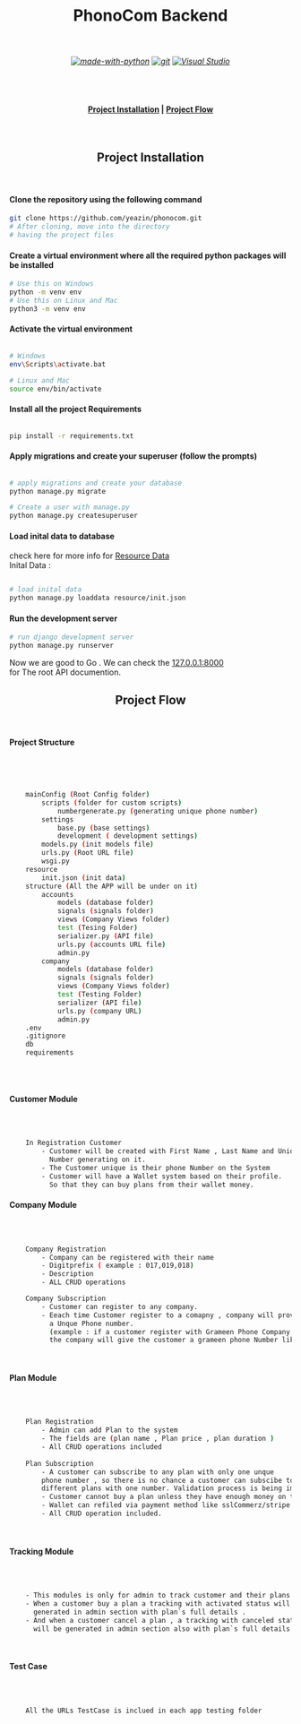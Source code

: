 <h1 align="center"> PhonoCom Backend </h1><br>
<h6 align="Center">

[![made-with-python](https://img.shields.io/badge/Made%20with-Python-1f425f.svg)](https://www.python.org/)
 [![git](https://badgen.net/badge/icon/git?icon=git&label)](https://git-scm.com) [![Visual Studio](https://badgen.net/badge/icon/visualstudio?icon=visualstudio&label)](https://visualstudio.microsoft.com) 

</h6>

<br>

<h4 align="center">
<a href="https://github.com/yeazin/phonocom#-project-installation-"> Project Installation</a> | 
<a href="https://github.com/yeazin/phonocom#project-flow"> Project Flow </a>
</h4>

<br>


<h2 align="center"> Project Installation </h2>
<br>

#### Clone the repository using the following command

```bash
git clone https://github.com/yeazin/phonocom.git
# After cloning, move into the directory 
# having the project files 
```
#### Create a virtual environment where all the required python packages will be installed

```bash
# Use this on Windows
python -m venv env
# Use this on Linux and Mac
python3 -m venv env
```
#### Activate the virtual environment

```bash

# Windows
env\Scripts\activate.bat

# Linux and Mac
source env/bin/activate

```
#### Install all the project Requirements

```bash

pip install -r requirements.txt

```
#### Apply migrations and create your superuser (follow the prompts)

```bash

# apply migrations and create your database
python manage.py migrate

# Create a user with manage.py
python manage.py createsuperuser

```
#### Load inital data to database <br>
check here for more info for [Resource Data](https://github.com/yeazin/phonocom/tree/main/resource#-resource-data-) <br>
Inital Data : 

```bash

# load inital data
python manage.py loaddata resource/init.json

```

#### Run the development server

```bash
# run django development server
python manage.py runserver

```
Now we are good to Go . We can check the [127.0.0.1:8000](http://127.0.0.1:8000) <br> for The root API documention.
<br>

<h2 align="center">Project Flow</h2>
<br>

#### Project Structure 
<br>

```bash 


    mainConfig (Root Config folder)
        scripts (folder for custom scripts)
            numbergenerate.py (generating unique phone number)
        settings
            base.py (base settings)
            development ( development settings)
        models.py (init models file)
        urls.py (Root URL file)
        wsgi.py
    resource 
        init.json (init data)
    structure (All the APP will be under on it)
        accounts
            models (database folder)            
            signals (signals folder)
            views (Company Views folder)
            test (Tesing Folder)
            serializer.py (API file)
            urls.py (accounts URL file)
            admin.py
        company
            models (database folder)
            signals (signals folder)
            views (Company Views folder)
            test (Testing Folder)
            serializer (API file)
            urls.py (company URL)
            admin.py
    .env
    .gitignore
    db
    requirements 
    

```
<br>


#### Customer  Module 
<br>

```bash 

    In Registration Customer 
        - Customer will be created with First Name , Last Name and Unique phone 
          Number generating on it. 
        - The Customer unique is their phone Number on the System
        - Customer will have a Wallet system based on their profile.
          So that they can buy plans from their wallet money.

```

#### Company Module 
<br>

```bash 

    Company Registration 
        - Company can be registered with their name 
        - Digitprefix ( example : 017,019,018)
        - Description 
        - ALL CRUD operations 

    Company Subscription 
        - Customer can register to any company.
        - Eeach time Customer register to a comapny , company will provide them 
          a Unque Phone number.
          (example : if a customer register with Grameen Phone Company then 
          the company will give the customer a grameen phone Number like - 0172453...  )


```
<br>

#### Plan Module 
<br>

```bash 

    Plan Registration 
        - Admin can add Plan to the system 
        - The fields are (plan name , Plan price , plan duration )
        - All CRUD operations included 
    
    Plan Subscription 
        - A customer can subscribe to any plan with only one unque 
        phone number , so there is no chance a customer can subscibe to 
        different plans with one number. Validation process is being implimented on the system. 
        - Customer cannot buy a plan unless they have enough money on their wallet. 
        - Wallet can refiled via payment method like sslCommerz/stripe . 
        - All CRUD operation included. 


```
<br>


#### Tracking Module 
<br>

```bash 

    - This modules is only for admin to track customer and their plans.
    - When a customer buy a plan a tracking with activated status will 
      generated in admin section with plan`s full details . 
    - And when a customer cancel a plan , a tracking with canceled status 
      will be generated in admin section also with plan`s full details.


```
<br>

#### Test Case 
<br>

```bash 

    All the URLs TestCase is inclued in each app testing folder

```
